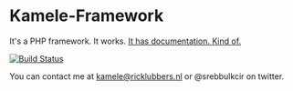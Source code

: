 Kamele-Framework
=============

It's a PHP framework.
It works.
[It has documentation. Kind of.](http://kamele.ricklubbers.nl/ "Kamele Docs")

[![Build Status](https://travis-ci.org/goldenice/Kamele-Framework.png?branch=master)](https://travis-ci.org/goldenice/Kamele-Framework)

You can contact me at kamele@ricklubbers.nl or @srebbulkcir on twitter.
